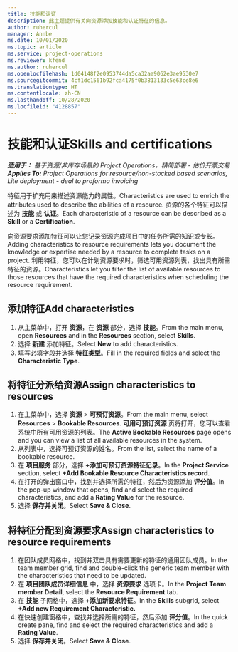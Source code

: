 ```yaml
---
title: 技能和认证
description: 此主题提供有关向资源添加技能和认证特征的信息。
author: ruhercul
manager: Annbe
ms.date: 10/01/2020
ms.topic: article
ms.service: project-operations
ms.reviewer: kfend
ms.author: ruhercul
ms.openlocfilehash: 1d04148f2e0953744da5ca32aa9062e3ae9530e7
ms.sourcegitcommit: 4cf1dc1561b92fca4175f0b3813133c5e63ce8e6
ms.translationtype: HT
ms.contentlocale: zh-CN
ms.lasthandoff: 10/28/2020
ms.locfileid: "4128857"
---
```

# <a name="skills-and-certifications"></a><span data-ttu-id="aa9d9-103">技能和认证</span><span class="sxs-lookup"><span data-stu-id="aa9d9-103">Skills and certifications</span></span>
<span data-ttu-id="aa9d9-104">_**适用于：** 基于资源/非库存场景的 Project Operations，精简部署 - 估价开票交易_</span><span class="sxs-lookup"><span data-stu-id="aa9d9-104">_**Applies To:** Project Operations for resource/non-stocked based scenarios, Lite deployment - deal to proforma invoicing_</span></span>

<span data-ttu-id="aa9d9-105">特征用于扩充用来描述资源能力的属性。</span><span class="sxs-lookup"><span data-stu-id="aa9d9-105">Characteristics are used to enrich the attributes used to describe the abilities of a resource.</span></span> <span data-ttu-id="aa9d9-106">资源的各个特征可以描述为 **技能** 或 **认证**。</span><span class="sxs-lookup"><span data-stu-id="aa9d9-106">Each characteristic of a resource can be described as a **Skill** or a **Certification**.</span></span>

<span data-ttu-id="aa9d9-107">向资源要求添加特征可以让您记录资源完成项目中的任务所需的知识或专长。</span><span class="sxs-lookup"><span data-stu-id="aa9d9-107">Adding characteristics to resource requirements lets you document the knowledge or expertise needed by a resource to complete tasks on a project.</span></span> <span data-ttu-id="aa9d9-108">利用特征，您可以在计划资源要求时，筛选可用资源列表，找出具有所需特征的资源。</span><span class="sxs-lookup"><span data-stu-id="aa9d9-108">Characteristics let you filter the list of available resources to those resources that have the required characteristics when scheduling the resource requirement.</span></span>

## <a name="add-characteristics"></a><span data-ttu-id="aa9d9-109">添加特征</span><span class="sxs-lookup"><span data-stu-id="aa9d9-109">Add characteristics</span></span>

1. <span data-ttu-id="aa9d9-110">从主菜单中，打开 **资源**，在 **资源** 部分，选择 **技能**。</span><span class="sxs-lookup"><span data-stu-id="aa9d9-110">From the main menu, open **Resources** and in the **Resources** section, select **Skills**.</span></span>
2. <span data-ttu-id="aa9d9-111">选择 **新建** 添加特征。</span><span class="sxs-lookup"><span data-stu-id="aa9d9-111">Select **New** to add characteristics.</span></span>
3. <span data-ttu-id="aa9d9-112">填写必填字段并选择 **特征类型**。</span><span class="sxs-lookup"><span data-stu-id="aa9d9-112">Fill in the required fields and select the **Characteristic Type**.</span></span>

## <a name="assign-characteristics-to-resources"></a><span data-ttu-id="aa9d9-113">将特征分派给资源</span><span class="sxs-lookup"><span data-stu-id="aa9d9-113">Assign characteristics to resources</span></span>

1. <span data-ttu-id="aa9d9-114">在主菜单中，选择 **资源** > **可预订资源**。</span><span class="sxs-lookup"><span data-stu-id="aa9d9-114">From the main menu, select **Resources** > **Bookable Resources**.</span></span> <span data-ttu-id="aa9d9-115">**可用可预订资源** 页将打开，您可以查看系统中所有可用资源的列表。</span><span class="sxs-lookup"><span data-stu-id="aa9d9-115">The **Active Bookable Resources** page opens and you can view a list of all available resources in the system.</span></span>
2. <span data-ttu-id="aa9d9-116">从列表中，选择可预订资源的姓名。</span><span class="sxs-lookup"><span data-stu-id="aa9d9-116">From the list, select the name of a bookable resource.</span></span>
3. <span data-ttu-id="aa9d9-117">在 **项目服务** 部分，选择 **+添加可预订资源特征记录**。</span><span class="sxs-lookup"><span data-stu-id="aa9d9-117">In the **Project Service** section, select **+Add Bookable Resource Characteristics record**.</span></span>
4. <span data-ttu-id="aa9d9-118">在打开的弹出窗口中，找到并选择所需的特征，然后为资源添加 **评分值**。</span><span class="sxs-lookup"><span data-stu-id="aa9d9-118">In the pop-up window that opens, find and select the required characteristics, and add a **Rating Value** for the resource.</span></span>
5. <span data-ttu-id="aa9d9-119">选择 **保存并关闭**。</span><span class="sxs-lookup"><span data-stu-id="aa9d9-119">Select **Save & Close**.</span></span>

## <a name="assign-characteristics-to-resource-requirements"></a><span data-ttu-id="aa9d9-120">将特征分配到资源要求</span><span class="sxs-lookup"><span data-stu-id="aa9d9-120">Assign characteristics to resource requirements</span></span>

1. <span data-ttu-id="aa9d9-121">在团队成员网格中，找到并双击具有需要更新的特征的通用团队成员。</span><span class="sxs-lookup"><span data-stu-id="aa9d9-121">In the team member grid, find and double-click the generic team member with the characteristics that need to be updated.</span></span>
2. <span data-ttu-id="aa9d9-122">在 **项目团队成员详细信息** 中，选择 **资源要求** 选项卡。</span><span class="sxs-lookup"><span data-stu-id="aa9d9-122">In the **Project Team member Detail**, select the **Resource Requirement** tab.</span></span>
3. <span data-ttu-id="aa9d9-123">在 **技能** 子网格中，选择 **+添加新要求特征**。</span><span class="sxs-lookup"><span data-stu-id="aa9d9-123">In the **Skills** subgrid, select **+Add new Requirement Characteristic.**</span></span>
4. <span data-ttu-id="aa9d9-124">在快速创建窗格中，查找并选择所需的特征，然后添加 **评分值**。</span><span class="sxs-lookup"><span data-stu-id="aa9d9-124">In the quick create pane, find and select the required characteristics and add a **Rating Value**.</span></span>
5. <span data-ttu-id="aa9d9-125">选择 **保存并关闭**。</span><span class="sxs-lookup"><span data-stu-id="aa9d9-125">Select **Save & Close**.</span></span>